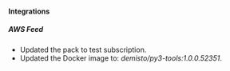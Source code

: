 
#### Integrations

##### AWS Feed

- Updated the pack to test subscription.
- Updated the Docker image to: *demisto/py3-tools:1.0.0.52351*.